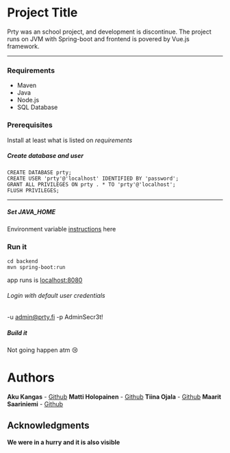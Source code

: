 # Project Title
Prty was an school project, and development is discontinue.  The project runs on JVM with Spring-boot and frontend is povered by Vue.js framework.

------------
### Requirements
* Maven
* Java
* Node.js
* SQL Database

### Prerequisites
Install at least what is listed on *requirements*

##### Create database and user
```
CREATE DATABASE prty;
CREATE USER 'prty'@'localhost' IDENTIFIED BY 'password';
GRANT ALL PRIVILEGES ON prty . * TO 'prty'@'localhost';
FLUSH PRIVILEGES;
```

------------

##### Set JAVA_HOME
Environment variable [instructions](http://google.com "instructions") here

### Run it
```
cd backend
mvn spring-boot:run
```
app runs is [localhost:8080](http://localhost:8080/ "localhost:8080")

###### Login with default user credentials
-u admin@prty.fi
-p AdminSecr3t!

##### Build it
Not going happen atm :cry:

# Authors
**Aku Kangas** - [Github](https://github.com/nnaku "Github")
**Matti Holopainen** - [Github](https://github.com/MattiJH "Github")
**Tiina Ojala** - [Github](https://github.com/Tiunu "Github")
**Maarit Saariniemi** - [Github](http://https://github.com/maaritti "Github")

## Acknowledgments

**We were in a hurry and it is also visible**
